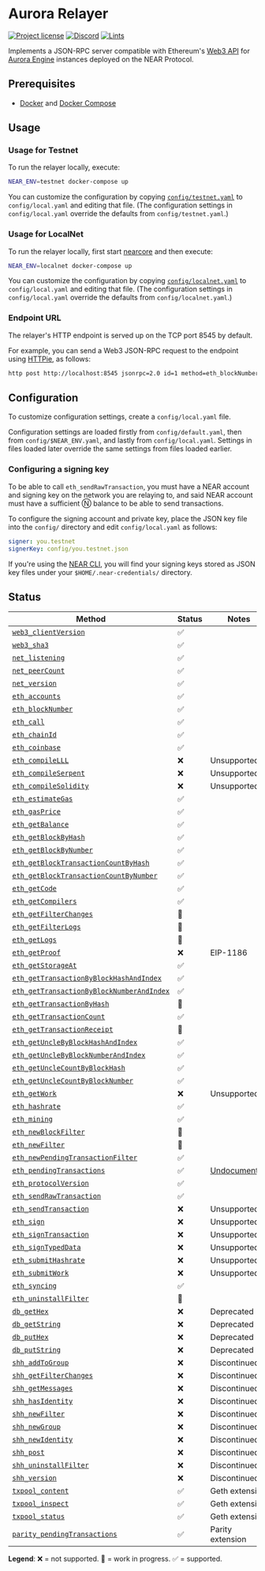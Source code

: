 # Aurora Relayer

[![Project license](https://img.shields.io/badge/License-Public%20Domain-blue.svg)](https://creativecommons.org/publicdomain/zero/1.0/)
[![Discord](https://img.shields.io/discord/490367152054992913?label=Discord)](https://discord.gg/jNjHYUF8vw)
[![Lints](https://github.com/aurora-is-near/aurora-relayer/actions/workflows/lints.yml/badge.svg)](https://github.com/aurora-is-near/aurora-relayer/actions/workflows/lints.yml)

Implements a JSON-RPC server compatible with Ethereum's
[Web3 API](https://eth.wiki/json-rpc/API) for
[Aurora Engine](https://github.com/aurora-is-near/aurora-engine)
instances deployed on the NEAR Protocol.

## Prerequisites

- [Docker] and [Docker Compose]

[Docker]: https://docs.docker.com/engine/install/
[Docker Compose]: https://docs.docker.com/compose/install/

## Usage

### Usage for Testnet

To run the relayer locally, execute:

```bash
NEAR_ENV=testnet docker-compose up
```

You can customize the configuration by copying [`config/testnet.yaml`] to
`config/local.yaml` and editing that file. (The configuration settings in
`config/local.yaml` override the defaults from `config/testnet.yaml`.)

[`config/testnet.yaml`]: https://github.com/aurora-is-near/aurora-relayer/blob/master/config/testnet.yaml

### Usage for LocalNet

To run the relayer locally, first start [nearcore] and then execute:

```bash
NEAR_ENV=localnet docker-compose up
```

You can customize the configuration by copying [`config/localnet.yaml`] to
`config/local.yaml` and editing that file. (The configuration settings in
`config/local.yaml` override the defaults from `config/localnet.yaml`.)

[nearcore]: https://docs.near.org/docs/community/contribute/contribute-nearcore
[`config/localnet.yaml`]: https://github.com/aurora-is-near/aurora-relayer/blob/master/config/localnet.yaml

### Endpoint URL

The relayer's HTTP endpoint is served up on the TCP port 8545 by default.

For example, you can send a Web3 JSON-RPC request to the endpoint using
[HTTPie], as follows:

```bash
http post http://localhost:8545 jsonrpc=2.0 id=1 method=eth_blockNumber params:='[]'
```

[HTTPie]: https://httpie.io

## Configuration

To customize configuration settings, create a `config/local.yaml` file.

Configuration settings are loaded firstly from `config/default.yaml`, then from
`config/$NEAR_ENV.yaml`, and lastly from `config/local.yaml`. Settings in
files loaded later override the same settings from files loaded earlier.

### Configuring a signing key

To be able to call `eth_sendRawTransaction`, you must have a NEAR account and
signing key on the network you are relaying to, and said NEAR account must have
a sufficient Ⓝ balance to be able to send transactions.

To configure the signing account and private key, place the JSON key file
into the `config/` directory and edit `config/local.yaml` as follows:

```yaml
signer: you.testnet
signerKey: config/you.testnet.json
```

If you're using the [NEAR CLI], you will find your signing keys stored as JSON
key files under your `$HOME/.near-credentials/` directory.

[NEAR CLI]: https://docs.near.org/docs/tools/near-cli

## Status

Method | Status | Notes
------ | ------ | -----
[`web3_clientVersion`] | ✅ |
[`web3_sha3`] | ✅ |
[`net_listening`] | ✅ |
[`net_peerCount`] | ✅ |
[`net_version`] | ✅ |
[`eth_accounts`] | ✅ |
[`eth_blockNumber`] | ✅ |
[`eth_call`] | ✅ |
[`eth_chainId`] | ✅ |
[`eth_coinbase`] | ✅ |
[`eth_compileLLL`] | ❌ | Unsupported
[`eth_compileSerpent`] | ❌ | Unsupported
[`eth_compileSolidity`] | ❌ | Unsupported
[`eth_estimateGas`] | ✅ |
[`eth_gasPrice`] | ✅ |
[`eth_getBalance`] | ✅ |
[`eth_getBlockByHash`] | ✅ |
[`eth_getBlockByNumber`] | ✅ |
[`eth_getBlockTransactionCountByHash`] | ✅ |
[`eth_getBlockTransactionCountByNumber`] | ✅ |
[`eth_getCode`] | ✅ |
[`eth_getCompilers`] | ✅ |
[`eth_getFilterChanges`] | 🚧 |
[`eth_getFilterLogs`] | 🚧 |
[`eth_getLogs`] | 🚧 |
[`eth_getProof`] | ❌ | EIP-1186
[`eth_getStorageAt`] | ✅ |
[`eth_getTransactionByBlockHashAndIndex`] | ✅ |
[`eth_getTransactionByBlockNumberAndIndex`] | ✅ |
[`eth_getTransactionByHash`] | 🚧 |
[`eth_getTransactionCount`] | ✅ |
[`eth_getTransactionReceipt`] | 🚧 |
[`eth_getUncleByBlockHashAndIndex`] | ✅ |
[`eth_getUncleByBlockNumberAndIndex`] | ✅ |
[`eth_getUncleCountByBlockHash`] | ✅ |
[`eth_getUncleCountByBlockNumber`] | ✅ |
[`eth_getWork`] | ❌ | Unsupported
[`eth_hashrate`] | ✅ |
[`eth_mining`] | ✅ |
[`eth_newBlockFilter`] | 🚧 |
[`eth_newFilter`] | 🚧 |
[`eth_newPendingTransactionFilter`] | ✅ |
[`eth_pendingTransactions`] | ✅ | [Undocumented](https://github.com/ethereum/go-ethereum/issues/1648#issuecomment-130591933)
[`eth_protocolVersion`] | ✅ |
[`eth_sendRawTransaction`] | ✅ |
[`eth_sendTransaction`] | ❌ | Unsupported
[`eth_sign`] | ❌ | Unsupported
[`eth_signTransaction`] | ❌ | Unsupported
[`eth_signTypedData`] | ❌ | Unsupported
[`eth_submitHashrate`] | ❌ | Unsupported
[`eth_submitWork`] | ❌ | Unsupported
[`eth_syncing`] | ✅ |
[`eth_uninstallFilter`] | 🚧 |
[`db_getHex`] | ❌ | Deprecated
[`db_getString`] | ❌ | Deprecated
[`db_putHex`] | ❌ | Deprecated
[`db_putString`] | ❌ | Deprecated
[`shh_addToGroup`] | ❌ | Discontinued
[`shh_getFilterChanges`] | ❌ | Discontinued
[`shh_getMessages`] | ❌ | Discontinued
[`shh_hasIdentity`] | ❌ | Discontinued
[`shh_newFilter`] | ❌ | Discontinued
[`shh_newGroup`] | ❌ | Discontinued
[`shh_newIdentity`] | ❌ | Discontinued
[`shh_post`] | ❌ | Discontinued
[`shh_uninstallFilter`] | ❌ | Discontinued
[`shh_version`] | ❌ | Discontinued
[`txpool_content`] | ✅ | Geth extension
[`txpool_inspect`] | ✅ | Geth extension
[`txpool_status`] | ✅ | Geth extension
[`parity_pendingTransactions`] | ✅ | Parity extension

**Legend**: ❌ = not supported. 🚧 = work in progress. ✅ = supported.

[`web3_clientVersion`]: https://eth.wiki/json-rpc/API#web3_clientVersion
[`web3_sha3`]: https://eth.wiki/json-rpc/API#web3_sha3
[`net_listening`]: https://eth.wiki/json-rpc/API#net_listening
[`net_peerCount`]: https://eth.wiki/json-rpc/API#net_peerCount
[`net_version`]: https://eth.wiki/json-rpc/API#net_version
[`eth_accounts`]: https://eth.wiki/json-rpc/API#eth_accounts
[`eth_blockNumber`]: https://eth.wiki/json-rpc/API#eth_blockNumber
[`eth_call`]: https://eth.wiki/json-rpc/API#eth_call
[`eth_chainId`]: https://eips.ethereum.org/EIPS/eip-695
[`eth_coinbase`]: https://eth.wiki/json-rpc/API#eth_coinbase
[`eth_compileLLL`]: https://eth.wiki/json-rpc/API#eth_compileLLL
[`eth_compileSerpent`]: https://eth.wiki/json-rpc/API#eth_compileSerpent
[`eth_compileSolidity`]: https://eth.wiki/json-rpc/API#eth_compileSolidity
[`eth_estimateGas`]: https://eth.wiki/json-rpc/API#eth_estimateGas
[`eth_gasPrice`]: https://eth.wiki/json-rpc/API#eth_gasPrice
[`eth_getBalance`]: https://eth.wiki/json-rpc/API#eth_getBalance
[`eth_getBlockByHash`]: https://eth.wiki/json-rpc/API#eth_getBlockByHash
[`eth_getBlockByNumber`]: https://eth.wiki/json-rpc/API#eth_getBlockByNumber
[`eth_getBlockTransactionCountByHash`]: https://eth.wiki/json-rpc/API#eth_getBlockTransactionCountByHash
[`eth_getBlockTransactionCountByNumber`]: https://eth.wiki/json-rpc/API#eth_getBlockTransactionCountByNumber
[`eth_getCode`]: https://eth.wiki/json-rpc/API#eth_getCode
[`eth_getCompilers`]: https://eth.wiki/json-rpc/API#eth_getCompilers
[`eth_getFilterChanges`]: https://eth.wiki/json-rpc/API#eth_getFilterChanges
[`eth_getFilterLogs`]: https://eth.wiki/json-rpc/API#eth_getFilterLogs
[`eth_getLogs`]: https://eth.wiki/json-rpc/API#eth_getLogs
[`eth_getProof`]: https://eips.ethereum.org/EIPS/eip-1186
[`eth_getStorageAt`]: https://eth.wiki/json-rpc/API#eth_getStorageAt
[`eth_getTransactionByBlockHashAndIndex`]: https://eth.wiki/json-rpc/API#eth_getTransactionByBlockHashAndIndex
[`eth_getTransactionByBlockNumberAndIndex`]: https://eth.wiki/json-rpc/API#eth_getTransactionByBlockNumberAndIndex
[`eth_getTransactionByHash`]: https://eth.wiki/json-rpc/API#eth_getTransactionByHash
[`eth_getTransactionCount`]: https://eth.wiki/json-rpc/API#eth_getTransactionCount
[`eth_getTransactionReceipt`]: https://eth.wiki/json-rpc/API#eth_getTransactionReceipt
[`eth_getUncleByBlockHashAndIndex`]: https://eth.wiki/json-rpc/API#eth_getUncleByBlockHashAndIndex
[`eth_getUncleByBlockNumberAndIndex`]: https://eth.wiki/json-rpc/API#eth_getUncleByBlockNumberAndIndex
[`eth_getUncleCountByBlockHash`]: https://eth.wiki/json-rpc/API#eth_getUncleCountByBlockHash
[`eth_getUncleCountByBlockNumber`]: https://eth.wiki/json-rpc/API#eth_getUncleCountByBlockNumber
[`eth_getWork`]: https://eth.wiki/json-rpc/API#eth_getWork
[`eth_hashrate`]: https://eth.wiki/json-rpc/API#eth_hashrate
[`eth_mining`]: https://eth.wiki/json-rpc/API#eth_mining
[`eth_newBlockFilter`]: https://eth.wiki/json-rpc/API#eth_newBlockFilter
[`eth_newFilter`]: https://eth.wiki/json-rpc/API#eth_newFilter
[`eth_newPendingTransactionFilter`]: https://eth.wiki/json-rpc/API#eth_newPendingTransactionFilter
[`eth_pendingTransactions`]: https://github.com/ethereum/wiki/issues/685
[`eth_protocolVersion`]: https://eth.wiki/json-rpc/API#eth_protocolVersion
[`eth_sendRawTransaction`]: https://eth.wiki/json-rpc/API#eth_sendRawTransaction
[`eth_sendTransaction`]: https://eth.wiki/json-rpc/API#eth_sendTransaction
[`eth_sign`]: https://eth.wiki/json-rpc/API#eth_sign
[`eth_signTransaction`]: https://eth.wiki/json-rpc/API#eth_signTransaction
[`eth_signTypedData`]: https://eips.ethereum.org/EIPS/eip-712
[`eth_submitHashrate`]: https://eth.wiki/json-rpc/API#eth_submitHashrate
[`eth_submitWork`]: https://eth.wiki/json-rpc/API#eth_submitWork
[`eth_syncing`]: https://eth.wiki/json-rpc/API#eth_syncing
[`eth_uninstallFilter`]: https://eth.wiki/json-rpc/API#eth_uninstallFilter
[`db_getHex`]: https://eth.wiki/json-rpc/API#db_getHex
[`db_getString`]: https://eth.wiki/json-rpc/API#db_getString
[`db_putHex`]: https://eth.wiki/json-rpc/API#db_putHex
[`db_putString`]: https://eth.wiki/json-rpc/API#db_putString
[`shh_addToGroup`]: https://eth.wiki/json-rpc/API#shh_addToGroup
[`shh_getFilterChanges`]: https://eth.wiki/json-rpc/API#shh_getFilterChanges
[`shh_getMessages`]: https://eth.wiki/json-rpc/API#shh_getMessages
[`shh_hasIdentity`]: https://eth.wiki/json-rpc/API#shh_hasIdentity
[`shh_newFilter`]: https://eth.wiki/json-rpc/API#shh_newFilter
[`shh_newGroup`]: https://eth.wiki/json-rpc/API#shh_newGroup
[`shh_newIdentity`]: https://eth.wiki/json-rpc/API#shh_newIdentity
[`shh_post`]: https://eth.wiki/json-rpc/API#shh_post
[`shh_uninstallFilter`]: https://eth.wiki/json-rpc/API#shh_uninstallFilter
[`shh_version`]: https://eth.wiki/json-rpc/API#shh_version
[`txpool_content`]: https://geth.ethereum.org/docs/rpc/ns-txpool#txpool_content
[`txpool_inspect`]: https://geth.ethereum.org/docs/rpc/ns-txpool#txpool_inspect
[`txpool_status`]: https://geth.ethereum.org/docs/rpc/ns-txpool#txpool_status
[`parity_pendingTransactions`]: https://openethereum.github.io/JSONRPC-parity-module#parity_pendingtransactions
